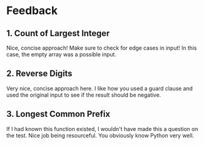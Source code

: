 # Feedback

## 1. Count of Largest Integer

Nice, concise approach! Make sure to check for edge cases in input! In this case, the empty array was a possible input.

## 2. Reverse Digits

Very nice, concise approach here. I like how you used a guard clause and used
the original input to see if the result should be negative.

## 3. Longest Common Prefix

If I had known this function existed, I wouldn't have made this a question on
the test. Nice job being resourceful. You obviously know Python very well.
